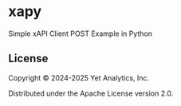 # xapy

Simple xAPI Client POST Example in Python


## License

Copyright © 2024-2025 Yet Analytics, Inc.

Distributed under the Apache License version 2.0.
